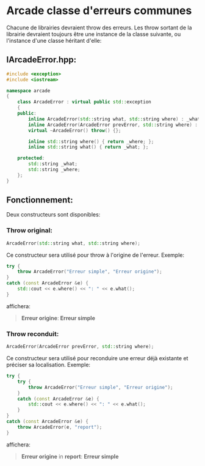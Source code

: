 # Arcade classe d'erreurs communes

Chacune de librairies devraient throw des erreurs. Les throw sortant de la librairie devraient toujours être une instance de la classe suivante, ou l'instance d'une classe héritant d'elle:

## IArcadeError.hpp:

```C++
#include <exception>
#include <iostream>

namespace arcade
{
    class ArcadeError : virtual public std::exception
    {
    public:
        inline ArcadeError(std::string what, std::string where) : _what(what), _where(where){};
        inline ArcadeError(ArcadeError prevError, std::string where) : _what(prevError.what()), _where(prevError.where() + " in " + where) {};
        virtual ~ArcadeError() throw() {};

        inline std::string where() { return _where; };
        inline std::string what() { return _what; };

    protected:
        std::string _what;
        std::string _where;
    };
}
```

## Fonctionnement:

Deux constructeurs sont disponibles:

### Throw original:

```C++
ArcadeError(std::string what, std::string where);
```

Ce constructeur sera utilisé pour throw à l'origine de l'erreur. Exemple:

```C++
try {
    throw ArcadeError("Erreur simple", "Erreur origine");
}
catch (const ArcadeError &e) {
    std::cout << e.where() << ": " << e.what(); 
}
```

affichera:

>**Erreur origine**: **Erreur simple**

### Throw reconduit:

```C++
ArcadeError(ArcadeError prevError, std::string where);
```

Ce constructeur sera utilisé pour reconduire une erreur déjà existante et préciser sa localisation. Exemple:

```C++
try {
    try {
        throw ArcadeError("Erreur simple", "Erreur origine");
    }
    catch (const ArcadeError &e) {
        std::cout << e.where() << ": " << e.what();
    }
}
catch (const ArcadeError &e) {
    throw ArcadeError(e, "report");
}
```

affichera:

>**Erreur origine** in **report**: **Erreur simple**